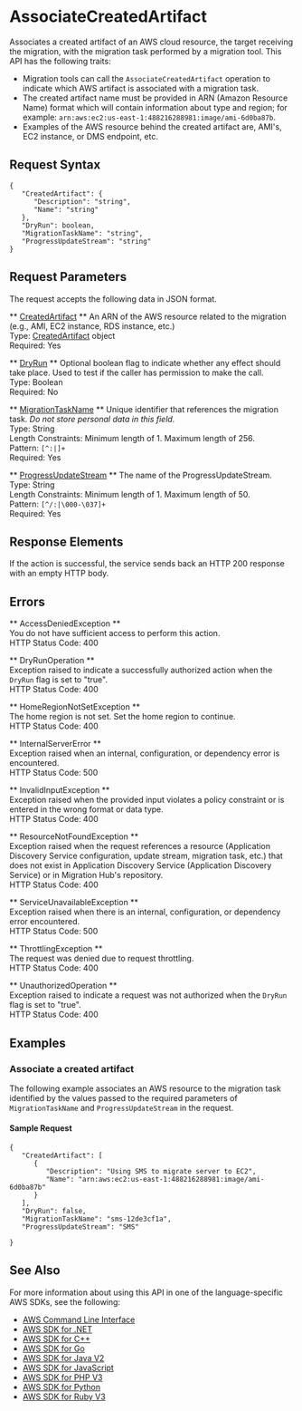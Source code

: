 # AssociateCreatedArtifact<a name="API_AssociateCreatedArtifact"></a>

Associates a created artifact of an AWS cloud resource, the target receiving the migration, with the migration task performed by a migration tool\. This API has the following traits:
+ Migration tools can call the `AssociateCreatedArtifact` operation to indicate which AWS artifact is associated with a migration task\.
+ The created artifact name must be provided in ARN \(Amazon Resource Name\) format which will contain information about type and region; for example: `arn:aws:ec2:us-east-1:488216288981:image/ami-6d0ba87b`\.
+ Examples of the AWS resource behind the created artifact are, AMI's, EC2 instance, or DMS endpoint, etc\.

## Request Syntax<a name="API_AssociateCreatedArtifact_RequestSyntax"></a>

```
{
   "CreatedArtifact": { 
      "Description": "string",
      "Name": "string"
   },
   "DryRun": boolean,
   "MigrationTaskName": "string",
   "ProgressUpdateStream": "string"
}
```

## Request Parameters<a name="API_AssociateCreatedArtifact_RequestParameters"></a>

The request accepts the following data in JSON format\.

 ** [CreatedArtifact](#API_AssociateCreatedArtifact_RequestSyntax) **   <a name="migrationhub-AssociateCreatedArtifact-request-CreatedArtifact"></a>
An ARN of the AWS resource related to the migration \(e\.g\., AMI, EC2 instance, RDS instance, etc\.\)   
Type: [CreatedArtifact](API_CreatedArtifact.md) object  
Required: Yes

 ** [DryRun](#API_AssociateCreatedArtifact_RequestSyntax) **   <a name="migrationhub-AssociateCreatedArtifact-request-DryRun"></a>
Optional boolean flag to indicate whether any effect should take place\. Used to test if the caller has permission to make the call\.  
Type: Boolean  
Required: No

 ** [MigrationTaskName](#API_AssociateCreatedArtifact_RequestSyntax) **   <a name="migrationhub-AssociateCreatedArtifact-request-MigrationTaskName"></a>
Unique identifier that references the migration task\. *Do not store personal data in this field\.*   
Type: String  
Length Constraints: Minimum length of 1\. Maximum length of 256\.  
Pattern: `[^:|]+`   
Required: Yes

 ** [ProgressUpdateStream](#API_AssociateCreatedArtifact_RequestSyntax) **   <a name="migrationhub-AssociateCreatedArtifact-request-ProgressUpdateStream"></a>
The name of the ProgressUpdateStream\.   
Type: String  
Length Constraints: Minimum length of 1\. Maximum length of 50\.  
Pattern: `[^/:|\000-\037]+`   
Required: Yes

## Response Elements<a name="API_AssociateCreatedArtifact_ResponseElements"></a>

If the action is successful, the service sends back an HTTP 200 response with an empty HTTP body\.

## Errors<a name="API_AssociateCreatedArtifact_Errors"></a>

 ** AccessDeniedException **   
You do not have sufficient access to perform this action\.  
HTTP Status Code: 400

 ** DryRunOperation **   
Exception raised to indicate a successfully authorized action when the `DryRun` flag is set to "true"\.  
HTTP Status Code: 400

 ** HomeRegionNotSetException **   
The home region is not set\. Set the home region to continue\.  
HTTP Status Code: 400

 ** InternalServerError **   
Exception raised when an internal, configuration, or dependency error is encountered\.  
HTTP Status Code: 500

 ** InvalidInputException **   
Exception raised when the provided input violates a policy constraint or is entered in the wrong format or data type\.  
HTTP Status Code: 400

 ** ResourceNotFoundException **   
Exception raised when the request references a resource \(Application Discovery Service configuration, update stream, migration task, etc\.\) that does not exist in Application Discovery Service \(Application Discovery Service\) or in Migration Hub's repository\.  
HTTP Status Code: 400

 ** ServiceUnavailableException **   
Exception raised when there is an internal, configuration, or dependency error encountered\.  
HTTP Status Code: 500

 ** ThrottlingException **   
The request was denied due to request throttling\.  
HTTP Status Code: 400

 ** UnauthorizedOperation **   
Exception raised to indicate a request was not authorized when the `DryRun` flag is set to "true"\.  
HTTP Status Code: 400

## Examples<a name="API_AssociateCreatedArtifact_Examples"></a>

### Associate a created artifact<a name="API_AssociateCreatedArtifact_Example_1"></a>

The following example associates an AWS resource to the migration task identified by the values passed to the required parameters of `MigrationTaskName` and `ProgressUpdateStream` in the request\.

#### Sample Request<a name="API_AssociateCreatedArtifact_Example_1_Request"></a>

```
{
   "CreatedArtifact": [
      { 
         "Description": "Using SMS to migrate server to EC2",
         "Name": "arn:aws:ec2:us-east-1:488216288981:image/ami-6d0ba87b"
      }
   ],
   "DryRun": false,
   "MigrationTaskName": "sms-12de3cf1a",
   "ProgressUpdateStream": "SMS"               

}
```

## See Also<a name="API_AssociateCreatedArtifact_SeeAlso"></a>

For more information about using this API in one of the language\-specific AWS SDKs, see the following:
+  [AWS Command Line Interface](https://docs.aws.amazon.com/goto/aws-cli/AWSMigrationHub-2017-05-31/AssociateCreatedArtifact) 
+  [AWS SDK for \.NET](https://docs.aws.amazon.com/goto/DotNetSDKV3/AWSMigrationHub-2017-05-31/AssociateCreatedArtifact) 
+  [AWS SDK for C\+\+](https://docs.aws.amazon.com/goto/SdkForCpp/AWSMigrationHub-2017-05-31/AssociateCreatedArtifact) 
+  [AWS SDK for Go](https://docs.aws.amazon.com/goto/SdkForGoV1/AWSMigrationHub-2017-05-31/AssociateCreatedArtifact) 
+  [AWS SDK for Java V2](https://docs.aws.amazon.com/goto/SdkForJavaV2/AWSMigrationHub-2017-05-31/AssociateCreatedArtifact) 
+  [AWS SDK for JavaScript](https://docs.aws.amazon.com/goto/AWSJavaScriptSDK/AWSMigrationHub-2017-05-31/AssociateCreatedArtifact) 
+  [AWS SDK for PHP V3](https://docs.aws.amazon.com/goto/SdkForPHPV3/AWSMigrationHub-2017-05-31/AssociateCreatedArtifact) 
+  [AWS SDK for Python](https://docs.aws.amazon.com/goto/boto3/AWSMigrationHub-2017-05-31/AssociateCreatedArtifact) 
+  [AWS SDK for Ruby V3](https://docs.aws.amazon.com/goto/SdkForRubyV3/AWSMigrationHub-2017-05-31/AssociateCreatedArtifact) 